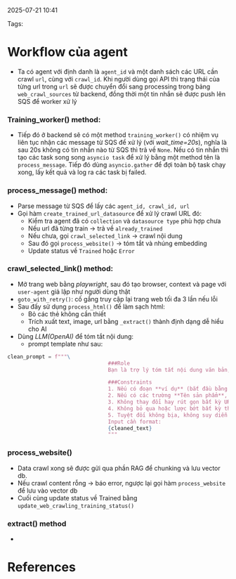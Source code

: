2025-07-21 10:41


Tags:

# Workflow của agent
- Ta có agent với định danh là `agent_id` và một danh sách các URL cần crawl `url`, cùng với `crawl_id`. Khi người dùng gọi API thì trạng thái của từng url trong `url` sẽ được chuyển đổi sang processing trong bảng `web_crawl_sources` từ backend, đồng thời một tin nhắn sẽ được push lên SQS để worker xử lý
### Training_worker() method:
- Tiếp đó ở backend sẽ có một method `training_worker()`  có nhiệm vụ liên tục nhận các message từ SQS để xử lý (với *wait_time=20s*), nghĩa là sau 20s không có tin nhắn nào từ SQS thì trả về `None`. Nếu có tin nhắn thì tạo các task song song `asyncio task` để xử lý bằng một method tên là `process_message`. Tiếp đó dùng `asyncio.gather` để đợi toàn bộ task chạy xong, lấy kết quả và log ra các task bị failed.
### process_message() method:
- Parse message từ SQS để lấy các `agent_id, crawl_id, url`
- Gọi hàm `create_trained_url_datasource` để xử lý crawl URL đó: 
	- Kiểm tra agent đã có `collection` và `datasource type` phù hợp chưa 
	- Nếu url đã từng train -> trả về `already_trained`
	- Nếu chưa, gọi `crawl_selected_link` -> crawl nội dung
	- Sau đó gọi `process_website()` -> tóm tắt và nhúng embedding
	- Update status về `Trained` hoặc `Error` 
### crawl_selected_link() method:
- Mở trang web bằng *playwright*, sau đó tạo browser, context và page với `user-agent` giả lập như người dùng thật 
-  `goto_with_retry()`: cố gắng truy cập lại trang web tối đa 3 lần nếu lỗi 
- Sau đấy sử dụng `process_html()` để làm sạch html:
	- Bỏ các thẻ không cần thiết
	- Trích xuất text, image, url bằng `_extract()` thành định dạng dễ hiểu cho AI 
- Dùng *LLM(OpenAI)* để tóm tắt nội dung:
	- prompt template như sau: 
```python
clean_prompt = f"""\
                                ###Role
                                Bạn là trợ lý tóm tắt nội dung văn bản, đảm bảo tóm tắt đầy đủ và chính xác.

                                ###Constraints
                                1. Nếu có đoạn **ví dụ** (bắt đầu bằng "Ví dụ" hoặc "Example"), hãy nhấn mạnh đó là phần ví dụ, giữ nguyên ý và không bỏ sót.
                                2. Nếu có các trường **Tên sản phẩm**, **Giá**, **SKU**, **Link ảnh**, **Link sản phẩm**, hãy nhấn mạnh và giữ nguyên các thông tin này khi tóm tắt.
                                3. Không thay đổi hay rút gọn bất kỳ URL nào.
                                4. Không bỏ qua hoặc lược bớt bất kỳ thông tin quan trọng nào trong văn bản.
                                5. Tuyệt đối không bịa, không suy diễn
                                Input cần format:
                                {cleaned_text}
                                """
```

### process_website()
- Data crawl xong sẽ được gửi qua phần RAG để chunking và lưu vector db.
- Nếu crawl content rỗng -> báo error, ngược lại gọi hàm `process_website` để lưu vào vector db
- Cuối cùng update status về Trained bằng `update_web_crawling_training_status()`
### extract() method
- 
# References
